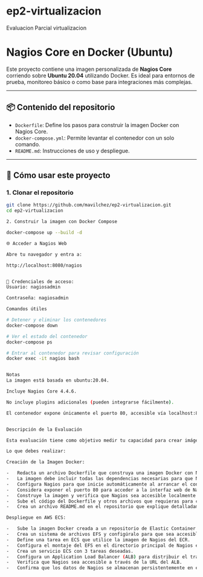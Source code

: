 # ep2-virtualizacion
Evaluacion Parcial virtualizacion

# Nagios Core en Docker (Ubuntu)

Este proyecto contiene una imagen personalizada de **Nagios Core** corriendo sobre **Ubuntu 20.04** utilizando Docker. Es ideal para entornos de prueba, monitoreo básico o como base para integraciones más complejas.

---

## 📦 Contenido del repositorio

- `Dockerfile`: Define los pasos para construir la imagen Docker con Nagios Core.
- `docker-compose.yml`: Permite levantar el contenedor con un solo comando.
- `README.md`: Instrucciones de uso y despliegue.

---

## 🚀 Cómo usar este proyecto

### 1. Clonar el repositorio

```bash
git clone https://github.com/mavilchez/ep2-virtualizacion.git
cd ep2-virtualizacion

2. Construir la imagen con Docker Compose

docker-compose up --build -d

🌐 Acceder a Nagios Web

Abre tu navegador y entra a:

http://localhost:8080/nagios


🔐 Credenciales de acceso:
Usuario: nagiosadmin

Contraseña: nagiosadmin

Comandos útiles

# Detener y eliminar los contenedores
docker-compose down

# Ver el estado del contenedor
docker-compose ps

# Entrar al contenedor para revisar configuración
docker exec -it nagios bash


Notas
La imagen está basada en ubuntu:20.04.

Incluye Nagios Core 4.4.6.

No incluye plugins adicionales (pueden integrarse fácilmente).

El contenedor expone únicamente el puerto 80, accesible vía localhost:8080.


Descripción de la Evaluación

Esta evaluación tiene como objetivo medir tu capacidad para crear imágenes Docker, desplegar aplicaciones en AWS ECS y configurar servicios de monitoreo con Nagios. A través de esta actividad práctica, demostrarás tus habilidades en la gestión de contenedores, la administración de infraestructura en la nube y la implementación de herramientas de monitoreo esenciales.

Lo que debes realizar:

Creación de la Imagen Docker:

-	Redacta un archivo Dockerfile que construya una imagen Docker con Nagios Core.
-	La imagen debe incluir todas las dependencias necesarias para que Nagios funcione correctamente.
-	Configura Nagios para que inicie automáticamente al arrancar el contenedor.
-	Considera exponer el puerto 80 para acceder a la interfaz web de Nagios.
-	Construye la imagen y verifica que Nagios sea accesible localmente.
-	Sube el código del Dockerfile y otros archivos que requieras para construir la imagen a un repositorio GitHub.
-	Crea un archivo README.md en el repositorio que explique detalladamente los pasos para construir la imagen y ejecutar el contenedor.

Despliegue en AWS ECS:

-	Sube la imagen Docker creada a un repositorio de Elastic Container Registry (ECR).
-	Crea un sistema de archivos EFS y configúralo para que sea accesible desde ECS.
-	Define una tarea en ECS que utilice la imagen de Nagios del ECR.
-	Configura el montaje del EFS en el directorio principal de Nagios en cada contenedor.
-	Crea un servicio ECS con 3 tareas deseadas.
-	Configura un Application Load Balancer (ALB) para distribuir el tráfico entre las tareas.
-	Verifica que Nagios sea accesible a través de la URL del ALB.
-	Confirma que los datos de Nagios se almacenan persistentemente en el EFS.
